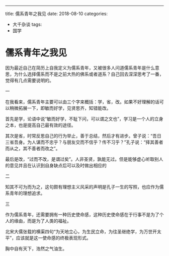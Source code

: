 ---
title: 儒系青年之我见
date: 2018-08-10
categories:
- 大千杂谈
tags:
- 国学

# 儒系青年之我见

因为最近自己在简历上自我定义为儒系青年，又被很多人问道儒系青年是什么意思，为什么选择儒系而不是之前大热的佛系或者道系？自己回去深深思考了一番，觉得有几点需要说明的。

一

在我看来，儒系青年主要可以由三个字来概括：学，省，改。如果不好理解的话可以稍微拓展一下，即敏而好学，见贤思齐，知错能改。

首先是学，论语中说“敏而好学，不耻下问，可以谓之文也”，学习是一个人的立身之本，也是提高自己最有效的途径。

其次是省，时常反思自己的行为举止，善于总结，然后才有进步。曾子说：“吾日三省吾身。为人谋而不忠乎？与朋友交而不信乎？传不习乎？”孔子说：“择其善者而从之，其不善者而改之”。

最后是改，“过而不改，是谓过矣”。人非圣贤，孰能无过。但是能够虚心听取别人的意见并且在认识到自身缺点后可以及时做出相应的


二

知其不可为而为之，这句颇有理想主义风采的声明是孔子一生的写照，也应作为儒系青年的理想追求。

三

作为儒系青年，还需要拥有一种历史使命感，这种历史使命感在于行事不是为了个人的缘由，而是为了人类的福祉。

北宋大儒张载的横渠四句“为天地立心，为生民立命，为往圣继绝学，为万世开太平”，应该就是这一使命感的终极表现形式。

胸中自有天下，浩然之气油生。

